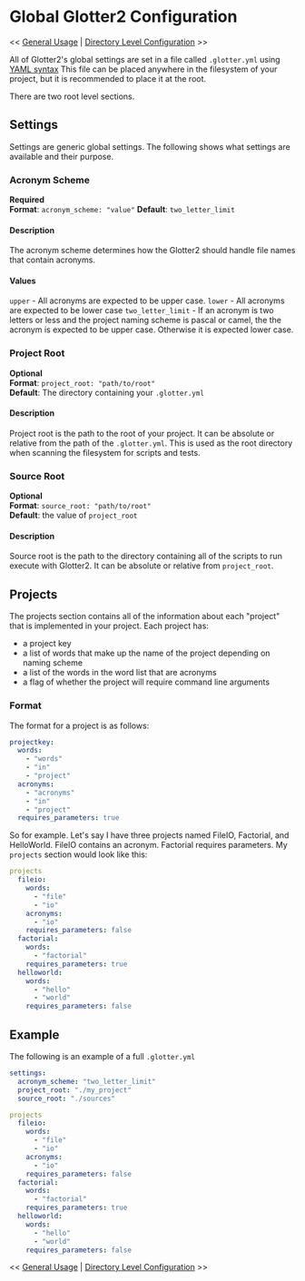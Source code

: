 # Global Glotter2 Configuration

<< [General Usage](General-Usage.md) | [Directory Level Configuration](Directory-Level-Configuration.md) >>

All of Glotter2's global settings are set in a file called `.glotter.yml` using [YAML syntax](https://yaml.org/)
This file can be placed anywhere in the filesystem of your project, but it is recommended to place it at the root.

There are two root level sections.

## Settings

Settings are generic global settings.
The following shows what settings are available and their purpose.

### Acronym Scheme

**Required**  
**Format**: `acronym_scheme: "value"`
**Default**: `two_letter_limit`

#### Description

The acronym scheme determines how the Glotter2 should handle file names that contain acronyms.

#### Values

`upper` - All acronyms are expected to be upper case.
`lower` - All acronyms are expected to be lower case
`two_letter_limit` - If an acronym is two letters or less and the project naming scheme is pascal or camel, the the acronym is expected to be upper case. Otherwise it is expected lower case.

### Project Root

**Optional**  
**Format**: `project_root: "path/to/root"`  
**Default**: The directory containing your `.glotter.yml`  

#### Description

Project root is the path to the root of your project.
It can be absolute or relative from the path of the `.glotter.yml`.
This is used as the root directory when scanning the filesystem for scripts and tests.

### Source Root

**Optional**  
**Format**: `source_root: "path/to/root"`  
**Default**: the value of `project_root`  

#### Description

Source root is the path to the directory containing all of the scripts to run execute with Glotter2.
It can be absolute or relative from `project_root`.

## Projects

The projects section contains all of the information about each "project" that is implemented in your project.
Each project has:
- a project key
- a list of words that make up the name of the project depending on naming scheme
- a list of the words in the word list that are acronyms
- a flag of whether the project will require command line arguments

### Format

The format for a project is as follows:
```yml
projectkey:
  words:
    - "words"
    - "in"
    - "project"
  acronyms:
    - "acronyms"
    - "in"
    - "project"
  requires_parameters: true
```
So for example. Let's say I have three projects named FileIO, Factorial, and HelloWorld.
FileIO contains an acronym.
Factorial requires parameters.
My `projects` section would look like this:

```yml
projects
  fileio:
    words:
      - "file"
      - "io"
    acronyms:
      - "io"
    requires_parameters: false
  factorial:
    words:
      - "factorial"
    requires_parameters: true
  helloworld:
    words:
      - "hello"
      - "world"
    requires_parameters: false
```

## Example

The following is an example of a full `.glotter.yml`

```yml
settings:
  acronym_scheme: "two_letter_limit"
  project_root: "./my_project"
  source_root: "./sources"

projects
  fileio:
    words:
      - "file"
      - "io"
    acronyms:
      - "io"
    requires_parameters: false
  factorial:
    words:
      - "factorial"
    requires_parameters: true
  helloworld:
    words:
      - "hello"
      - "world"
    requires_parameters: false
```

<< [General Usage](General-Usage.md) | [Directory Level Configuration](Directory-Level-Configuration.md) >>
